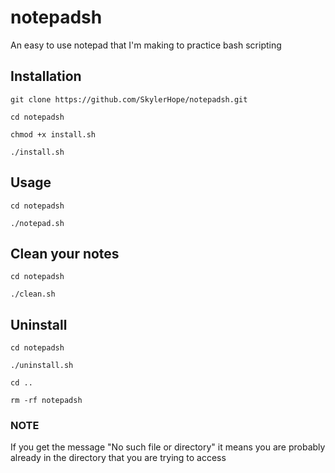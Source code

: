 # notepadsh
An easy to use notepad that I'm making to practice bash scripting


<h2>Installation</h2>

```
git clone https://github.com/SkylerHope/notepadsh.git

cd notepadsh

chmod +x install.sh

./install.sh
```

<h2>Usage</h2>

```
cd notepadsh

./notepad.sh
```

<h2>Clean your notes</h2>

```
cd notepadsh

./clean.sh
```

<h2>Uninstall</h2>

```
cd notepadsh

./uninstall.sh

cd ..

rm -rf notepadsh
```

<h3>NOTE</h3>
If you get the message "No such file or directory" it means you are probably already in the directory that you are trying to access
